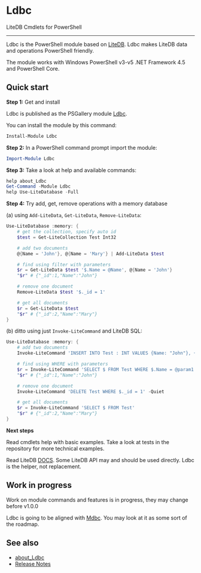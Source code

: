 # Ldbc

LiteDB Cmdlets for PowerShell

***

Ldbc is the PowerShell module based on [LiteDB](https://www.litedb.org).
Ldbc makes LiteDB data and operations PowerShell friendly.

The module works with Windows PowerShell v3-v5 .NET Framework 4.5 and PowerShell Core.

## Quick start

**Step 1:** Get and install

Ldbc is published as the PSGallery module [Ldbc](https://www.powershellgallery.com/packages/Ldbc).

You can install the module by this command:

```powershell
Install-Module Ldbc
```

**Step 2:** In a PowerShell command prompt import the module:

```powershell
Import-Module Ldbc
```

**Step 3:** Take a look at help and available commands:

```powershell
help about_Ldbc
Get-Command -Module Ldbc
help Use-LiteDatabase -Full
```

**Step 4:** Try add, get, remove operations with a memory database

(a) using `Add-LiteData`, `Get-LiteData`, `Remove-LiteData`:

```powershell
Use-LiteDatabase :memory: {
    # get the collection, specify auto id
    $test = Get-LiteCollection Test Int32

    # add two documents
    @{Name = 'John'}, @{Name = 'Mary'} | Add-LiteData $test

    # find using filter with parameters
    $r = Get-LiteData $test '$.Name = @Name', @{Name = 'John'}
    "$r" # {"_id":1,"Name":"John"}

    # remove one document
    Remove-LiteData $test '$._id = 1'

    # get all documents
    $r = Get-LiteData $test
    "$r" # {"_id":2,"Name":"Mary"}
}
```

(b) ditto using just `Invoke-LiteCommand` and LiteDB SQL:

```powershell
Use-LiteDatabase :memory: {
    # add two documents
    Invoke-LiteCommand 'INSERT INTO Test : INT VALUES {Name: "John"}, {Name: "Mary"}' -Quiet

    # find using WHERE with parameters
    $r = Invoke-LiteCommand 'SELECT $ FROM Test WHERE $.Name = @param1' @{param1 = 'John'}
    "$r" # {"_id":1,"Name":"John"}

    # remove one document
    Invoke-LiteCommand 'DELETE Test WHERE $._id = 1' -Quiet

    # get all documents
    $r = Invoke-LiteCommand 'SELECT $ FROM Test'
    "$r" # {"_id":2,"Name":"Mary"}
}
```

**Next steps**

Read cmdlets help with basic examples. Take a look at tests in the repository
for more technical examples.

Read LiteDB [DOCS](https://www.litedb.org/docs/). Some LiteDB API may and
should be used directly. Ldbc is the helper, not replacement.

## Work in progress

Work on module commands and features is in progress, they may change before v1.0.0

Ldbc is going to be aligned with [Mdbc](https://github.com/nightroman/Mdbc).
You may look at it as some sort of the roadmap.

## See also

- [about_Ldbc](https://github.com/nightroman/Ldbc/blob/master/Module/en-US/about_Ldbc.help.txt)
- [Release Notes](https://github.com/nightroman/Ldbc/blob/master/Release-Notes.md)

